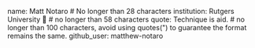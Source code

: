name: Matt Notaro # No longer than 28 characters
institution: Rutgers University 🚩 # no longer than 58 characters
quote: Technique is aid. # no longer than 100 characters, avoid using quotes(") to guarantee the format remains the same.
github_user: matthew-notaro